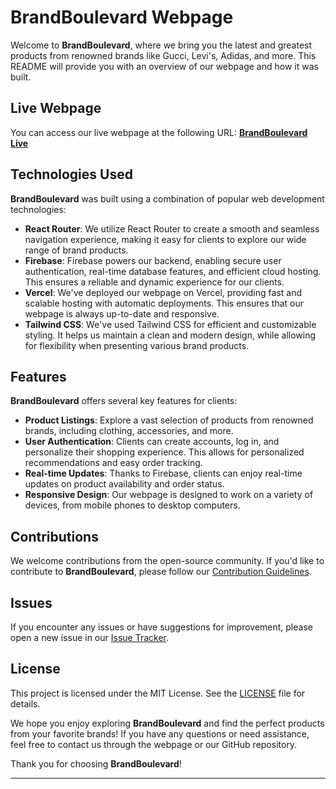 # BrandBoulevard Webpage

Welcome to **BrandBoulevard**, where we bring you the latest and greatest products from renowned brands like Gucci, Levi's, Adidas, and more. This README will provide you with an overview of our webpage and how it was built.

## Live Webpage

You can access our live webpage at the following URL: [**BrandBoulevard Live**](https://brand-shop-6c3e0.web.app/)

## Technologies Used

**BrandBoulevard** was built using a combination of popular web development technologies:

- **React Router**: We utilize React Router to create a smooth and seamless navigation experience, making it easy for clients to explore our wide range of brand products.
- **Firebase**: Firebase powers our backend, enabling secure user authentication, real-time database features, and efficient cloud hosting. This ensures a reliable and dynamic experience for our clients.
- **Vercel**: We've deployed our webpage on Vercel, providing fast and scalable hosting with automatic deployments. This ensures that our webpage is always up-to-date and responsive.
- **Tailwind CSS**: We've used Tailwind CSS for efficient and customizable styling. It helps us maintain a clean and modern design, while allowing for flexibility when presenting various brand products.

## Features

**BrandBoulevard** offers several key features for clients:

- **Product Listings**: Explore a vast selection of products from renowned brands, including clothing, accessories, and more.
- **User Authentication**: Clients can create accounts, log in, and personalize their shopping experience. This allows for personalized recommendations and easy order tracking.
- **Real-time Updates**: Thanks to Firebase, clients can enjoy real-time updates on product availability and order status.
- **Responsive Design**: Our webpage is designed to work on a variety of devices, from mobile phones to desktop computers.

## Contributions

We welcome contributions from the open-source community. If you'd like to contribute to **BrandBoulevard**, please follow our [Contribution Guidelines](CONTRIBUTING.md).

## Issues

If you encounter any issues or have suggestions for improvement, please open a new issue in our [Issue Tracker](https://github.com/your-repo-url/issues).

## License

This project is licensed under the MIT License. See the [LICENSE](LICENSE) file for details.

We hope you enjoy exploring **BrandBoulevard** and find the perfect products from your favorite brands! If you have any questions or need assistance, feel free to contact us through the webpage or our GitHub repository.

Thank you for choosing **BrandBoulevard**!

---